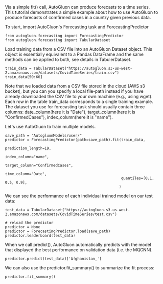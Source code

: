 Via a simple fit() call, AutoGluon can produce forecasts to a time series. This tutorial demonstrates a simple example about how to use AutoGluon to produce forecasts of comfirmed cases in a country given previous data.  
  
  
To start, import AutoGluon's Forecasting task and ForecastingPredictor

```{.python .input}
from autogluon.forecasting import ForecastingPredictor
from autogluon.forecasting import TabularDataset
```

Load training data from a CSV file into an AutoGluon Dataset object. This object is essentially equivalent to a Pandas DataFrame and the same methods can be applied to both, see details in TabulerDataset.

```{.python .input}
train_data = TabularDataset("https://autogluon.s3-us-west-2.amazonaws.com/datasets/CovidTimeSeries/train.csv")
train_data[50:60]
```

Note that we loaded data from a CSV file stored in the cloud (AWS s3 bucket), but you can you specify a local file-path instead if you have already downloaded the CSV file to your own machine (e.g., using wget). Each row in the table train_data corresponds to a single training example. The dataset you use for forecasting task should usually contain three columns: date_column(here it is "Date"), target_column(here it is "ConfirmedCases"), index_column(here it is "name").

Let's use AutoGluon to train multiple models.

```{.python .input}
save_path = "AutogluonModels/user/"
predictor = ForecastingPredictor(path=save_path).fit(train_data,
                                                     prediction_length=19,
                                                     index_column="name",
                                                     target_column="ConfirmedCases",
                                                     time_column="Date",
                                                     quantiles=[0.1, 0.5, 0.9],
                                                    )
```

We can see the performance of each individual trained model on our test data:

```{.python .input}
test_data = TabularDataset("https://autogluon.s3-us-west-2.amazonaws.com/datasets/CovidTimeSeries/test.csv")
```

```{.python .input}
# reload the predictor
predictor = None
predictor = ForecastingPredictor.load(save_path)
predictor.leaderboard(test_data)
```

When we call predict(), AutoGluon automatically predicts with the model that displayed the best performance on validation data (i.e. the MQCNN).

```{.python .input}
predictor.predict(test_data)['Afghanistan_']
```

We can also use the predictor.fit_summary() to summarize the fit process:

```{.python .input}
predictor.fit_summary()
```

```{.python .input}

```
